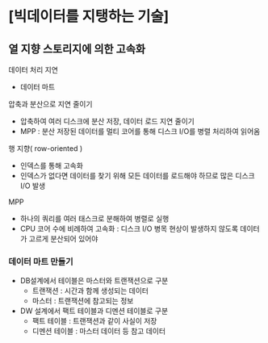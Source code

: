 # [빅데이터를 지탱하는 기술]
## 열 지향 스토리지에 의한 고속화
데이터 처리 지연

- 데이터 마트

압축과 분산으로 지연 줄이기

- 압축하여 여러 디스크에 분산 저장, 데이터 로드 지연 줄이기
- MPP : 분산 저장된 데이터를 멀티 코어를 통해 디스크 I/O를 병렬 처리하여 읽어옴

행 지향( row-oriented )

- 인덱스를 통해 고속화
- 인덱스가 없다면 데이터를 찾기 위해 모든 데이터를 로드해야 하므로 많은 디스크 I/O 발생

MPP

- 하나의 쿼리를 여러 태스크로 분해하여 병렬로 실행
- CPU 코어 수에 비례하여 고속화 : 디스크 I/O 병목 현상이 발생하지 않도록 데이터가 고르게 분산되어 있어야

### 데이터 마트 만들기

- DB설계에서 테이블은 마스터와 트랜잭션으로 구분
    - 트랜잭션 : 시간과 함께 생성되는 데이터
    - 마스터 : 트랜잭션에 참고되는 정보
- DW 설계에서 팩트 테이블과 디멘션 테이블로 구분
    - 팩트 테이블 : 트랜잭션과 같이 사실이 저장
    - 디멘션 테이블 : 마스터 데이터 등 참고 데이터